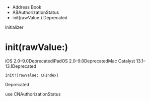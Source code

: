

- Address Book
- ABAuthorizationStatus
-  init(rawValue:) Deprecated

Initializer

# init(rawValue:)

iOS 2.0–9.0DeprecatediPadOS 2.0–9.0DeprecatedMac Catalyst 13.1–13.1Deprecated

``` source
init?(rawValue: CFIndex)
```

Deprecated

use CNAuthorizationStatus

